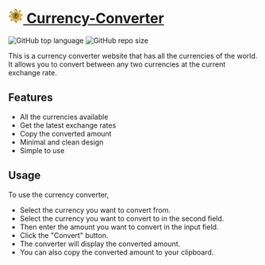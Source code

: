 # [<img src="images/logo.png" alt="logo" width="30"> Currency-Converter](https://a-currency.netlify.app)

![GitHub top language](https://img.shields.io/github/languages/top/A-nshuman/Currency-Converter?color=rgb(227,76,38))
![GitHub repo size](https://img.shields.io/github/repo-size/A-nshuman/Currency-Converter?color=darkgreen)

This is a currency converter website that has all the currencies of the world. It allows you to convert between any two currencies at the current exchange rate.

## Features
- All the currencies available
- Get the latest exchange rates
- Copy the converted amount
- Minimal and clean design
- Simple to use

## Usage

To use the currency converter,
- Select the currency you want to convert from.
- Select the currency you want to convert to in the second field.
- Then enter the amount you want to convert in the input field.
- Click the "Convert" button.
- The converter will display the converted amount.
- You can also copy the converted amount to your clipboard.
